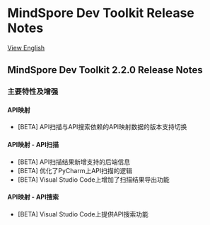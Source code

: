 # MindSpore Dev Toolkit Release Notes

[View English](./RELEASE.md)

## MindSpore Dev Toolkit 2.2.0 Release Notes

### 主要特性及增强

#### API映射

- [BETA] API扫描与API搜索依赖的API映射数据的版本支持切换

#### API映射 - API扫描

- [BETA] API扫描结果新增支持的后端信息
- [BETA] 优化了PyCharm上API扫描的逻辑
- [BETA] Visual Studio Code上增加了扫描结果导出功能

#### API映射 - API搜索

- [BETA] Visual Studio Code上提供API搜索功能



